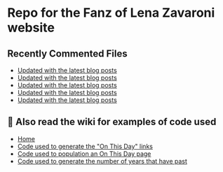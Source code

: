 # Repo for the Fanz of Lena Zavaroni website

## Recently Commented Files
<!-- BLOG-POST-LIST:START -->
- [Updated with the latest blog posts](https://github.com/FanzOfLenaZavaroni/fanzoflenazavaroni.github.io/commit/cb704fa17a43f0b18e41aa612021df68360fd4b2)
- [Updated with the latest blog posts](https://github.com/FanzOfLenaZavaroni/fanzoflenazavaroni.github.io/commit/e55a4f96e15bf35daf17257126fe476ba18493cb)
- [Updated with the latest blog posts](https://github.com/FanzOfLenaZavaroni/fanzoflenazavaroni.github.io/commit/803b9214349672591bb493e868f15aa4ae6565cd)
- [Updated with the latest blog posts](https://github.com/FanzOfLenaZavaroni/fanzoflenazavaroni.github.io/commit/cd8daa85073801e45821944c8f329f7fe7e766de)
- [Updated with the latest blog posts](https://github.com/FanzOfLenaZavaroni/fanzoflenazavaroni.github.io/commit/8cf8299851d473ec22c8b6f22111a2677f0cd22e)
<!-- BLOG-POST-LIST:END -->

## :notebook: Also read the wiki for examples of code used
* [Home](https://github.com/FanzOfLenaZavaroni/fanzoflenazavaroni.github.io/wiki)
* [Code used to generate the "On This Day" links](https://github.com/FanzOfLenaZavaroni/fanzoflenazavaroni.github.io/wiki/On-This-Day-Code)
* [Code used to population an On This Day page](https://github.com/FanzOfLenaZavaroni/fanzoflenazavaroni.github.io/wiki/Code-used-to-population-an-On-This-Day-page)
* [Code used to generate the number of years that have past](https://github.com/FanzOfLenaZavaroni/fanzoflenazavaroni.github.io/wiki/Number-of-years-gone-by-code)
